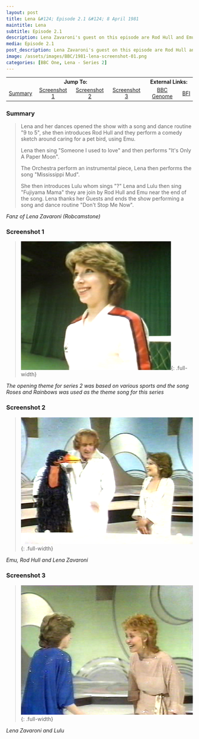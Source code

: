 ```yaml
---
layout: post
title: Lena &#124; Episode 2.1 &#124; 8 April 1981
maintitle: Lena
subtitle: Episode 2.1
description: Lena Zavaroni's guest on this episode are Rod Hull and Emu and Lulu.
media: Episode 2.1
post_description: Lena Zavaroni's guest on this episode are Rod Hull and Emu and Lulu.
image: /assets/images/BBC/1981-lena-screenshot-01.png
categories: [BBC One, Lena - Series 2]
---
```


<table>
<tr align="center">
<th colspan="4">Jump To:</th>
<th colspan="2">External Links:</th>
</tr>
<tr align="center">
<td><a href="#summary">Summary</a></td>
<td><a href="#screenshot-1">Screenshot 1</a></td>
<td><a href="#screenshot-2">Screenshot 2</a></td>
<td><a href="#screenshot-3">Screenshot 3</a></td>
<td><a href="https://genome.ch.bbc.co.uk/098c43da79504d479aaceaa68771875a">BBC Genome</a></td>
<td><a href="https://www.bfi.org.uk/films-tv-people/4ce2b790cf887">BFI</a></td>
</tr>
</table>

### Summary
> Lena and her dances opened the show with a song and dance routine &quot;9 to 5&quot;, she then introduces Rod Hull and they perform a comedy sketch around caring for a pet bird, using Emu.
>
> Lena then sing &quot;Someone I used to love&quot; and then performs &quot;It's Only A Paper Moon&quot;.
>
> The Orchestra perform an instrumental piece, Lena then performs the song &quot;Mississippi Mud&quot;.
>
> She then introduces Lulu whom sings &quot;?&quot; Lena and Lulu then sing &quot;Fujiyama Mama&quot; they are join by Rod Hull and Emu near the end of the song. Lena thanks her Guests and ends the show performing a song and dance routine &quot;Don't Stop Me Now&quot;.

<cite>Fanz of Lena Zavaroni (Robcamstone)</cite>

### Screenshot 1
> ![](/assets/images/BBC/1981-lena-screenshot-01.png){: .full-width}

<cite>The opening theme for series 2 was based on various sports and the song Roses and Rainbows was used as the theme song for this series</cite>

### Screenshot 2
> ![](/assets/images/BBC/1981-lena-screenshot-02.png){: .full-width}

<cite>Emu, Rod Hull and Lena Zavaroni</cite>

### Screenshot 3
> ![](/assets/images/BBC/1981-lena-screenshot-03.png){: .full-width}

<cite>Lena Zavaroni and Lulu</cite>

